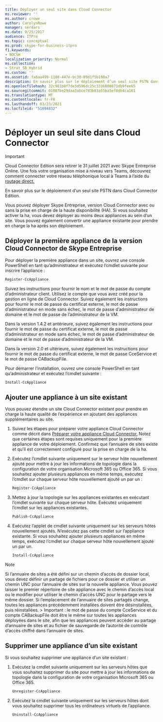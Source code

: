 ```yaml
---
title: Déployer un seul site dans Cloud Connector
ms.reviewer: ''
ms.author: crowe
author: CarolynRowe
manager: serdars
ms.date: 9/25/2017
audience: ITPro
ms.topic: conceptual
ms.prod: skype-for-business-itpro
f1.keywords:
- NOCSH
localization_priority: Normal
ms.collection:
- Strat_SB_Hybrid
ms.custom: ''
ms.assetid: fa8aa499-1188-447e-bc30-89d1f5b198a7
description: En savoir plus sur le déploiement d’un seul site PSTN dans Cloud Connector Edition.
ms.openlocfilehash: 32c981b0f7de3d596dc25c3336000871db9fee65
ms.sourcegitcommit: 01087be29daa3abce7d3b03a55ba5ef8db4ca161
ms.translationtype: MT
ms.contentlocale: fr-FR
ms.lasthandoff: 03/23/2021
ms.locfileid: "51094832"
---
```

# <a name="deploy-a-single-site-in-cloud-connector"></a>Déployer un seul site dans Cloud Connector
 
> [!Important]
> Cloud Connector Edition sera retirer le 31 juillet 2021 avec Skype Entreprise Online. Une fois votre organisation mise à niveau vers Teams, découvrez comment connecter votre réseau téléphonique local à Teams à l’aide du [routage direct.](/MicrosoftTeams/direct-routing-landing-page)

En savoir plus sur le déploiement d’un seul site PSTN dans Cloud Connector Edition.
  
Vous pouvez déployer Skype Entreprise, version Cloud Connector avec ou sans la prise en charge de la haute disponibilité (HA). Si vous souhaitez activer la ha, vous devez déployer au moins deux appliances au sein d’un site. Vous pouvez également convertir une appliance existante pour prendre en charge la ha après son déploiement.
  
## <a name="deploy-the-first-skype-for-business-cloud-connector-edition-appliance"></a>Déployer la première appliance de la version Cloud Connector de Skype Entreprise

Pour déployer la première appliance dans un site, ouvrez une console PowerShell en tant qu’administrateur et exécutez l’cmdlet suivante pour inscrire l’appliance :
  
```powershell
Register-CcAppliance
```

Suivez les instructions pour fournir le nom et le mot de passe du compte d’administrateur client. Utilisez le compte que vous avez créé pour la gestion en ligne de Cloud Connector. Suivez également les instructions pour fournir le mot de passe du certificat externe, le mot de passe d’administrateur en mode sans échec, le mot de passe d’administrateur de domaine et le mot de passe de l’administrateur de la VM. 
  
Dans la version 1.4.2 et antérieure, suivez également les instructions pour fournir le mot de passe du certificat externe, le mot de passe d’administrateur en mode sans échec, le mot de passe d’administrateur de domaine et le mot de passe d’administrateur de la VM. 
  
Dans la version 2.0 et ultérieure, suivez également les instructions pour fournir le mot de passe du certificat externe, le mot de passe CceService et le mot de passe CABackupFile.
  
Pour démarrer l’installation, ouvrez une console PowerShell en tant qu’administrateur et exécutez l’cmdlet suivante :
  
```powershell
Install-CcAppliance
```

## <a name="add-an-appliance-to-an-existing-site"></a>Ajouter une appliance à un site existant

Vous pouvez étendre un site Cloud Connector existant pour prendre en charge la haute qualité de l’expérience en ajoutant des appliances supplémentaires au site. 
  
1. Suivez les étapes pour préparer votre appliance Cloud Connector comme décrit dans [Préparer votre appliance Cloud Connector.](prepare-your-cloud-connector-appliance.md) Notez que certaines étapes sont requises uniquement pour la première appliance de votre déploiement. Confirmez que l’annuaire de sites existe et qu’il est correctement configuré pour la prise en charge de la ha.
    
2. Exécutez l’cmdlet suivante uniquement sur le serveur hôte nouvellement ajouté pour mettre à jour les informations de topologie dans la configuration de votre organisation Microsoft 365 ou Office 365. Si vous souhaitez ajouter plusieurs appliances en même temps, exécutez l’cmdlet sur chaque serveur hôte nouvellement ajouté un par un :
    
   ```powershell
   Register-CcAppliance
   ```

3. Mettez à jour la topologie sur les appliances existantes en exécutant l’cmdlet suivante sur chaque serveur hôte. Exécutez uniquement l’cmdlet sur les appliances existantes.
    
   ```powershell
   Publish-CcAppliance
   ```

4. Exécutez l’applet de cmdlet suivante uniquement sur les serveurs hôtes nouvellement ajoutés. N’exécutez pas cette cmdlet sur l’appliance existante. Si vous souhaitez ajouter plusieurs appliances en même temps, exécutez l’cmdlet sur chaque serveur hôte nouvellement ajouté un par un.
    
   ```powershell
   Install-CcAppliance
   ```

> [!NOTE]
> Si l’annuaire de sites a été défini sur un chemin d’accès de dossier local, vous devez définir un partage de fichiers pour ce dossier et utiliser un chemin UNC pour l’annuaire de sites sur la nouvelle appliance. Vous pouvez laisser le premier répertoire de site appliance avec le chemin d’accès local ou le modifier pour utiliser le chemin d’accès UNC pour le partage vers le même dossier. Si l’emplacement de l’annuaire de sites partagés change, toutes les appliances précédemment installées doivent être désinstallées, puis réinstallées. > Important : le mot de passe du compte CceService et du compte CABackupFile doit être le même sur toutes les appliances déployées dans le site, afin que les appliances peuvent accéder au partage d’annuaire de sites et au fichier de sauvegarde de l’autorité de contrôle d’accès chiffré dans l’annuaire de sites. 
  
## <a name="remove-an-appliance-from-an-existing-site"></a>Supprimer une appliance d’un site existant

Si vous souhaitez supprimer une appliance d’un site existant :
  
1. Exécutez la cmdlet suivante uniquement sur les serveurs hôtes que vous souhaitez supprimer du site pour mettre à jour les informations de topologie dans la configuration de votre organisation Microsoft 365 ou Office 365.
    
   ```powershell
   Unregister-CcAppliance
   ```

2. Exécutez la cmdlet suivante uniquement sur les serveurs hôtes dont vous souhaitez supprimer tous les ordinateurs virtuels de l’appliance.
    
   ```powershell
   Uninstall-CcAppliance
   ```